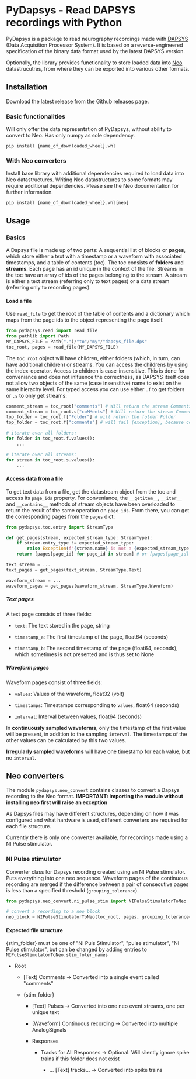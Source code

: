 # PyDapsys - Read DAPSYS recordings with Python

PyDapsys is a package to read neurography recordings made with [DAPSYS](http://dapsys.net/) (Data Acquisition Processor System). It is based on a reverse-engineered specification of the binary data format used by the latest DAPSYS version.

Optionally, the library provides functionality to store loaded data into [Neo](https://github.com/NeuralEnsemble/python-neo) datastrucutres, from where they can be exported into various other formats.

## Installation

Download the latest release from the Github releases page.

### Basic functionalities

Will only offer the data representation of PyDapsys, without ability to convert to Neo. Has only numpy as sole dependency. 

`pip install {name_of_downloaded_wheel}.whl`

### With Neo converters

Install base library with additional dependencies required to load data into Neo datastructures. Writing Neo datastructures to some formats may require additional dependencies. Please see the Neo documentation for further information.

`pip install {name_of_downloaded_wheel}.whl[neo]`

## Usage

### Basics

A Dapsys file is made up of two parts: A sequential list of blocks or **pages**, which store either a text with a timestamp or a waveform with associated timestamps, and a table of contents (toc). The toc consists of **folders** and **streams**. Each page has an id unique in the context of the file. Streams in the toc have an array of ids of the pages belonging to the stream. A stream is either a text stream (referring only to text pages) or a data stream (referring only to recording pages).

#### Load a file

Use `read_file` to get the root of the table of contents and a dictionary which maps from the page ids to the object representing the page itself.

```python
from pydapsys.read import read_file
from pathlib import Path
MY_DAPSYS_FILE = Path(".")/"to"/"my"/"dapsys_file.dps"
toc_root, pages = read_file(MY_DAPSYS_FILE)
```

The `toc_root` object will have children, either folders (which, in turn, can have additional children) or streams. You can access the childrens by using the index-operator. Access to children is case-insensitive. This is done for conveniance and does not inlfuence the correctness, as DAPSYS itself does not allow two objects of the same (case insensitive) name to exist on the same hierachy level. For typed access you can use either `.f` to get folders or `.s` to only get streams:

```python
comment_stream = toc_root["comments"] # Will return the stream Comments, but is typed as generic stream
comment_stream = toc_root.s["coMMents"] # Will return the stream Comments, typed as Stream
top_folder = toc_root.f["Folder"] # will return the folder Folder
top_folder = toc_root.f["comments"] # will fail (exception), because comments is not a folder

# iterate over all folders:
for folder in toc_root.f.values():
    ...

# iterate over all streams:
for stream in toc_root.s.values():
    ...
```

#### Access data from a file

To get text data from a file, get the datastream object from the toc and access  its  `page_ids` property. For conveniance, the `__getitem__`, `__iter__` and `__contains__` methods of stream objects have been overloaded to return the result of the same operation on `page_ids`. From there, you can get the corresponding pages from the `pages` dict:

```python
from pydapsys.toc.entry import StreamType

def get_pages(stream, expected_stream_type: StreamType):
    if stream.entry_type != expected_stream_type:
        raise Exception(f"{stream.name} is not a {expected_stream_type.name} stream, but {stream.stream_type.name}")
    return [pages[page_id] for page_id in stream] # or [pages[page_id] for page_id in stream.page_ids]

text_stream = ...
text_pages = get_pages(text_stream, StreamType.Text)

waveform_stream = ...
waveform_pages = get_pages(waveform_stream, StreamType.Waveform)
```

##### Text pages

A text page consists of three fields:

* `text`: The text stored in the page, string

* `timestamp_a`: The first timestamp of the page, float64 (seconds)

* `timestamp_b`: The second timestamp of the page (float64, seconds), which sometimes is not presented and is thus set to None

##### Waveform pages

Waveform pages consist of three fields:

* `values`: Values of the waveform, float32 (volt)

* `timestamps`: Timestamps corresponding to `values`, float64 (seconds)

* `interval`: Interval between values, float64 (seconds)

In **continuously sampled waveforms**, only the timestamp of the first value will be present, in addition to the sampling `interval`. The timestamps of the other values can be calculated by this two values.

**Irregularly sampled waveforms** will have one timestamp for each value, but no `interval`.

## Neo converters

The module `pydapsys.neo_convert` contains classes to convert a Dapsys recording to the Neo format. **IMPORTANT: importing the module without installing neo first will raise an exception**

As Dapsys files may have different structures, depending on how it was configured and what hardware is used, different converters are required for each file structure.

Currently there is only one converter available, for recordings made using a NI Pulse stimulator.

### NI Pulse stimulator

Converter class for Dapsys recording created using an NI Pulse stimulator. Puts everything into one neo sequence. 
Waveform pages of the continuous recording are merged if the difference between a pair of consecutive pages is less than a specified threshold (`grouping_tolerance`).

```python
from pydapsys.neo_convert.ni_pulse_stim import NIPulseStimulatorToNeo

# convert a recording to a neo block
neo_block = NIPulseStimulatorToNeo(toc_root, pages, grouping_tolerance=1e-9).to_neo()
```

#### Expected file structure

{stim_folder} must be one of "NI Puls Stimulator", "pulse stimulator", "NI Pulse stimulator", but can be changed by adding entries to `NIPulseStimulatorToNeo.stim_foler_names`

* Root
  
  * [Text] Comments -> Converted into a single event called "comments"
  
  * {stim_folder}
    
    * [Text] Pulses -> Converted into one neo event streams, one per unique text
    
    * [Waveform] Continuous recording -> Converted into multiple AnalogSignals
    
    * Responses
      
      * Tracks for All Responses -> Optional. Will silently ignore spike trains if this folder does not exist
        
        * ... [Text] tracks... -> Converted into spike trains


